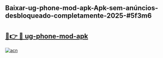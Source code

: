 ## Baixar-ug-phone-mod-apk-Apk-sem-anúncios-desbloqueado-completamente-2025-#5f3m6

# <h2><a href="https://ainizakaria.my?title=ug-phone-mod-apk&ref=20M">🔗👉 🔴 ug-phone-mod-apk</a></h2>

[![acn](https://github.com/user-attachments/assets/0f9c940e-d8b0-45ae-aac7-cd30a18b3e1c)](https://ainizakaria.my?title=ug-phone-mod-apk&ref=20M)


